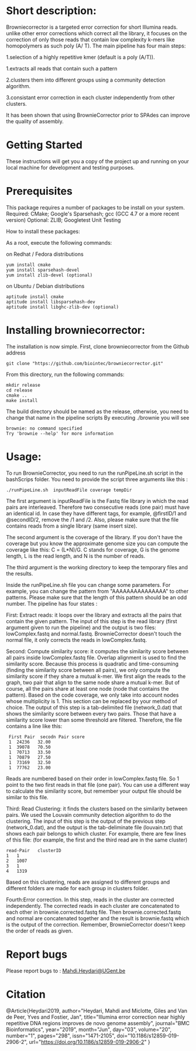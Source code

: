 

# Short description:

Browniecorrector is a targeted error correction for short Illumina reads. unlike other error corrections which correct all the library, it focuses on the correction of only those reads that contain low complexity k-mers like homopolymers as such poly (A/ T). The main pipeline has four main steps:

1.selection of a highly repetitive kmer (default is a poly (A/T)).

1.extracts all reads that contain such a pattern 

2.clusters them into different groups using a community detection algorithm. 

3.consistant error correction in each cluster independently from other clusters. 

It has been shown that using BrownieCorrector prior to SPAdes can improve the quality of assembly.

#  Getting Started

These instructions will get you a copy of the project up and running on your local machine for development and testing purposes. 

#  Prerequisites

This package requires a number of packages to be install on your system. Required: CMake; Google's Sparsehash; gcc (GCC 4.7 or a more recent version) Optional: ZLIB; Googletest Unit Testing

How to install these packages:

As a root, execute the following commands:

on Redhat / Fedora distributions

    yum install cmake
    yum install sparsehash-devel
    yum install zlib-devel (optional)

on Ubuntu / Debian distributions

    aptitude install cmake
    aptitude install libsparsehash-dev
    aptitude install libghc-zlib-dev (optional)


# Installing browniecorrector:

The installation is now simple. First, clone browniecorrector from the Github address

    git clone "https://github.com/biointec/browniecorrector.git"

From this directory, run the following commands:

    mkdir release
    cd release
    cmake ..
    make install
The build directory should be named as the release, otherwise, you need to change that name in the pipeline scripts
By executing ./brownie you will see

    brownie: no command specified
    Try 'brownie --help' for more information

# Usage:
To run BrownieCorrector, you need to run the runPipeLine.sh script in the bashScrips folder. You need to provide the script three arguments like this :

    ./runPipeLine.sh  inputReadFile coverage tempDir
    
The first argument is inputReadFile is the Fastq file library in which the read pairs are interleaved.  Therefore two consecutive reads (one pair) must have an identical id. In case they have different tags, for example, @firstID/1 and @secondID/2,  remove the /1 and /2.  Also, please make sure that the file contains reads from a single library (same insert size). 

The second argument is the coverage of the library. If you don't have the coverage but you know the approximate genome size you can compute the coverage like this: C = (L*N)/G. C stands for coverage, G is the genome length, L is the read length, and N is the number of reads. 


The third argument is the working directory to keep the temporary files and the results.

Inside the runPipeLine.sh file you can change some parameters. For example, you can change the pattern from "AAAAAAAAAAAAAAA" to other patterns. Please make sure that the length of this pattern should be an odd number. The pipeline has four states :

First: Extract reads:  it loops over the library and extracts all the pairs that contain the given pattern. The input of this step is the read library (first argument given to run the pipeline) and the output is two files: lowComplex.fastq and normal.fastq. BrownieCorrector doesn't touch the normal file, it only corrects the reads in lowComplex.fastq. 


Second: Compute similarity score: it computes the similarity score between all pairs inside lowComplex.fastq file. Overlap alignment is used to find the similarity score. Because this process is quadratic and time-consuming (finding the similarity score between all pairs), we only compute the similarity score if they share a mutual k-mer. We first align the reads to the graph, two pair that align to the same node share a mutual k-mer. But of course, all the pairs share at least one node (node that contains the pattern). Based on the code coverage, we only take into account nodes whose multiplicity is 1. This section can be replaced by your method of choice. The output of this step is a tab-delimited file (network_0.dat) that shows the similarity score between every two pairs. Those that have a similarity score lower than some threshold are filtered. Therefore, the file contains a line like this:

     
     First Pair  secodn Pair score
     1	24236	32.00
     1	39078	70.50
     1	70713	33.50
     1	70879	27.50
     1	73169	32.50
     1	77762	23.00


Reads are numbered based on their order in lowComplex.fastq file. So 1 point to the two first reads in that file (one pair). You can use a different way to calculate the similarity score, but remember your output file should be similar to this file.

Third: Read Clustering: it finds the clusters based on the similarity between pairs. We used the Louvain community detection algorithm to do the clustering. The input of this step is the output of the previous step (network_0.dat), and the output is the tab-deliminate file (louvain.txt) that shows each pair belongs to which cluster. For example, there are few lines of this file: (for example, the first and the third read are in the same cluster)

    read-Pair   clusterID
    1	1
    2	1007
    3	1
    4	1319

Based on this clustering, reads are assigned to different groups and different folders are made for each group in clusters folder. 

Fourth:Error correction. In this step, reads in the cluster are corrected independently. The corrected reads in each cluster are concatenated to each other in brownie.corrected.fastq file. Then brownie.corrected.fastq and normal are concatenated together and the result is brownie.fastq which is the output of the correction. Remember, BrownieCorrector doesn't keep the order of reads as given. 



# Report bugs 
Please report bugs to : Mahdi.Heydari@UGent.be

# Citation
@Article{Heydari2019,
author="Heydari, Mahdi
and Miclotte, Giles
and Van de Peer, Yves
and Fostier, Jan",
title="Illumina error correction near highly repetitive DNA regions improves de novo genome assembly",
journal="BMC Bioinformatics",
year="2019",
month="Jun",
day="03",
volume="20",
number="1",
pages="298",
issn="1471-2105",
doi="10.1186/s12859-019-2906-2",
url="https://doi.org/10.1186/s12859-019-2906-2"
}


